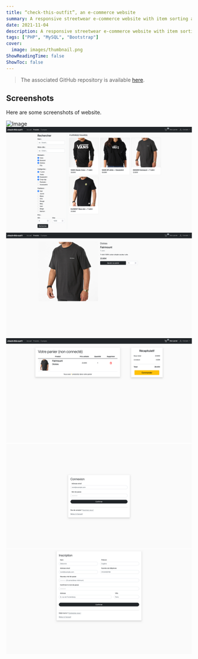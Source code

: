 ```yaml
---
title: “check-this-outfit”, an e-commerce website
summary: A responsive streetwear e-commerce website with item sorting and filtering, shopping cart, user accounts and orders history.
date: 2021-11-04
description: A responsive streetwear e-commerce website with item sorting and filtering, shopping cart, user accounts and orders history.
tags: ["PHP", "MySQL", "Bootstrap"]
cover:
  image: images/thumbnail.png
ShowReadingTime: false
ShowToc: false
---
```


> The associated GitHub repository is available [here](https://github.com/0lbap/check-this-outfit).

## Screenshots

Here are some screenshots of website.

![Image](images/1.png)
![Image](images/2.png)
![Image](images/3.png)
![Image](images/4.png)
![Image](images/5.png)
![Image](images/6.png)
